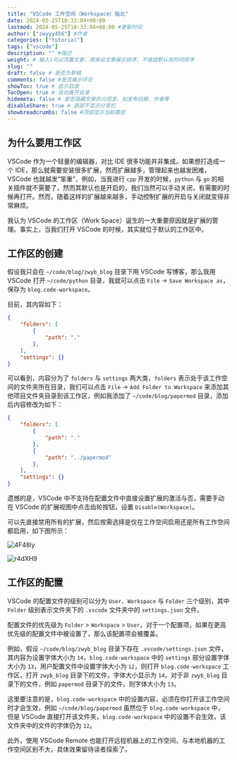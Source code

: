 ```yaml
---
title: "VSCode 工作空间（Workspace）指北"
date: 2024-05-25T10:33:04+08:00
lastmod: 2024-05-25T10:33:04+08:00 #更新时间
author: ["zwyyy456"] #作者
categories: ["tutorial"]
tags: ["vscode"]
description: "" #描述
weight: # 输入1可以顶置文章，用来给文章展示排序，不填就默认按时间排序
slug: ""
draft: false # 是否为草稿
comments: false #是否展示评论
showToc: true # 显示目录
TocOpen: true # 自动展开目录
hidemeta: false # 是否隐藏文章的元信息，如发布日期、作者等
disableShare: true # 底部不显示分享栏
showbreadcrumbs: false #顶部显示当前路径
---
```

## 为什么要用工作区

VSCode 作为一个轻量的编辑器，对比 IDE 很多功能并非集成。如果想打造成一个 IDE，那么就需要安装很多扩展，然而扩展越多，管理起来也越发困难，VSCode 也就越发“笨重”，例如，当我进行 `cpp` 开发的时候，`python` 与 `go` 的相关插件就不需要了，然而其默认也是开启的，我们当然可以手动关闭，有需要的时候再打开。然而，随着这样的扩展越来越多，手动控制扩展的开启与关闭就变得非常麻烦。

我认为 VSCode 的工作区（Work Space）诞生的一大重要原因就是扩展的管理。事实上，当我们打开 VSCode 的时候，其实就位于默认的工作区中。

## 工作区的创建

假设我只会在 `~/code/blog/zwyb_blog` 目录下用 VSCode 写博客，那么我用 VSCode 打开 `~/code/python` 目录，我就可以点击 `File` -> `Save Workspace as`，保存为 `blog.code-workspace`。

目前，其内容如下：

```json
{
	"folders": [
		{
			"path": "."
		},
	],
	"settings": {}
}
```

可以看到，内容分为了 `folders` 与 `settings` 两大类，`folders` 表示处于该工作空间的文件夹所在目录，我们可以点击 `File` -> `Add Folder to Workspace` 来添加其他项目文件夹目录到该工作区，例如我添加了 `~/code/blog/papermod` 目录，添加后内容修改为如下：

```json
{
	"folders": [
		{
			"path": "."
		},
		{
			"path": "../papermod"
		},
	],
	"settings": {}
}
```

遗憾的是，VSCode 中不支持在配置文件中直接设置扩展的激活与否，需要手动在 VSCode 的扩展视图中点击齿轮按钮，设置 `Disable(Workspace)`。

可以先直接禁用所有的扩展，然后按需选择是仅在工作空间启用还是所有工作空间都启用，如下图所示：

![4F48ly](https://pic-upyun.zwyyy456.tech/uPic/4F48ly.png)

![r4dXH9](https://pic-upyun.zwyyy456.tech/uPic/r4dXH9.png)

## 工作区的配置

VSCode 的配置文件的级别可以分为 `User`、`Workspace` 与 `Folder` 三个级别，其中 `Folder` 级别表示文件夹下的 `.vscode` 文件夹中的 `settings.json` 文件。

配置文件的优先级为 `Folder` > `Workspace` > `User`，对于一个配置项，如果在更高优先级的配置文件中被设置了，那么该配置项会被覆盖。

例如，假设 `~/code/blog/zwyb_blog` 目录下存在 `.vscode/settings.json` 文件，其内容为设置字体大小为 `14`，`blog.code-workspace` 中的 `settings` 部分设置字体大小为 `13`，用户配置文件中设置字体大小为 `12`，则打开 `blog.code-workspace` 工作区，打开 `zwyb_blog` 目录下的文件，字体大小显示为 `14`，对于非 `zwyb_blog` 目录下的文件，例如 `papermod` 目录下的文件，则字体大小为 `13`。

这里要注意的是，`blog.code-workspace` 中的设置内容，必须在你打开该工作空间时才会生效，例如 `~/code/blog/papermod` 虽然位于 `blog.code-workspace` 中，但是 VSCode 直接打开该文件夹，`blog.code-workspace` 中的设置不会生效，该文件夹中的文件的字体仍为 `12`。

此外，使用 VSCode Remote 也能打开远程机器上的工作空间，与本地机器的工作空间区别不大，具体效果留待读者探索了。